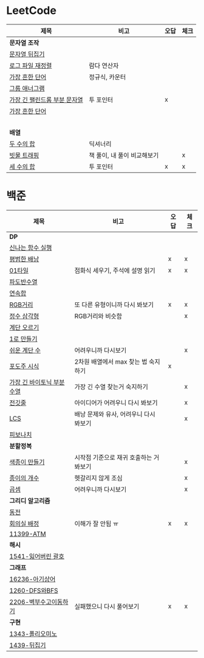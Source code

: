 # LeetCode
| 제목        | 비고       |오답|체크|
|-----------|----------|---|---|
| **문자열 조작**||||
| [문자열 뒤집기](./문자열_조작/344-Reverse_String.py)   |          |   |   |
| [로그 파일 재정렬](./문자열_조작/937-Reorder_Data_in_Log_Files.py) | 람다 연산자   |   |   |
| [가장 흔한 단어](./문자열_조작/819-Most_Common_Word.py)  | 정규식, 카운터 |   |   |
| [그룹 애너그램](./문자열_조작/49-Group-Anagrams.py)  | |   |   |
| [가장 긴 팰린드롬 부분 문자열](./문자열_조작/5-Longest-Palindromic-Substring.py)  | 투 포인터 | x |   |
| [가장 흔한 단어](./문자열_조작/819-Most_Common_Word.py)  |  |   |   |
| <br> | | | |
| **배열** ||||
| [두 수의 합](./배열/1-Two-Sum.py)  | 딕셔너리 |   |   |
| [빗물 트래핑](./배열/42-Trapping-Rain-Water.py)  | 책 풀이, 내 풀이 비교해보기 |   | x |
| [세 수의 합](./배열/15-3Sum.py)  | 투 포인터 | x | x |


# 백준
| 제목                                            | 비고                     | 오답 | 체크 |
|-----------------------------------------------|------------------------|----|----|
| **DP**                                        |                        |    |    |
| [신나는 함수 실행](BOJ/DP/9184-신나는함수실행.py)           |                        |    |    |
| [평범한 배낭](BOJ/DP/12865-평범한배낭.py)               |                        | x  | x  |
| [01타일](BOJ/DP/1904-01타일.py)                   | 점화식 세우기, 주석에 설명 읽기     | x  | x  |
| [파도반수열](BOJ/DP/9461-파도반수열.py)                 |                        |    |    |
| [연속합](BOJ/DP/1912-연속합.py)                     |                        |    |    |
| [RGB거리](BOJ/DP/1149-RGB거리.py)                 | 또 다른 유형이니까 다시 봐보기      | x  | x  |
| [정수 삼각형](BOJ/DP/1932-정수삼각형.py)                | RGB거리와 비슷함             |    | x  |
| [계단 오르기](BOJ/DP/2579-계단오르기.py)                |                        |    |    |
| [1로 만들기](BOJ/DP/1463-1로만들기.py)                |                        |    |    |
| [쉬운 계단 수](BOJ/DP/10844-쉬운계단수.py)              | 어려우니까 다시보기             |    | x  |
| [포도주 시식](BOJ/DP/2156-포도주시식.py)                | 2차원 배열에서 max 찾는 법 숙지하기 | x  |    |
| [가장 긴 바이토닉 부분수열](BOJ/DP/11054-가장긴바이토닉부분수열.py) | 가장 긴 수열 찾는거 숙지하기       |    | x  |
| [전깃줄](BOJ/DP/2565-전깃줄.py)                     | 아이디어가 어려우니 다시 봐보기      |    | x  |
| [LCS](BOJ/DP/9251-LCS.py)                     | 배낭 문제와 유사, 어려우니 다시 봐보기 |    | x  |
| [피보나치](BOJ/DP/24416-피보나치.py)                  |                        |    |    |
| **분할정복**                                      |                        |    |    |
| [색종이 만들기](BOJ/분할정복/2630-색종이만들기.py)            | 시작점 기준으로 재귀 호출하는 거 봐보기 |    | x  |
| [종이의 개수](BOJ/분할정복/1780-종이의개수.py)              | 헷갈리지 않게 조심             |    | x  |
| [곱셈](BOJ/분할정복/1629-곱셈.py)                     | 어려우니까 다시보기             |    | x  |
| **그리디 알고리즘**                                  |                        |    |    |
| [동전](BOJ/그리디/11047-동전.py)                     |                        |    |    |
| [회의실 배정](BOJ/그리디/1931-회의실배정.py)               | 이해가 잘 안됨 ㅠ             | x  | x  |
| [11399-ATM](BOJ/그리디/11399-ATM.py)             |                        |    |    |
| **해시**                                        |                        |    |    |
| [1541-잃어버린 괄호](BOJ/해시/1541-잃어버린괄호.py)         |                        |    |    |
| **그래프**                                       |                        |    |    |
| [16236-아기상어](BOJ/그래프/16236-아기상어.py)           |                        |    |    |
| [1260-DFS와BFS](BOJ/그래프/126-DFS와BFS.py)        |                        |    |    |
| [2206-벽부수고이동하기](BOJ/그래프/2206-벽부수고이동하기.py)     | 실패했으니 다시 풀어보기          | x  | x  |
| **구현**                                        |                        |    |    |
| [1343-폴리오미노](BOJ/그래프/1343-폴리오미노.py)           |                        |    |    |
| [1439-뒤집기](BOJ/그래프/1439-뒤집기.py)               |                        |    |    |


